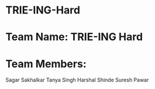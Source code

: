 # TRIE-ING-Hard
# Team Name: TRIE-ING Hard
# Team Members:
Sagar Sakhalkar
Tanya Singh
Harshal Shinde
Suresh Pawar
